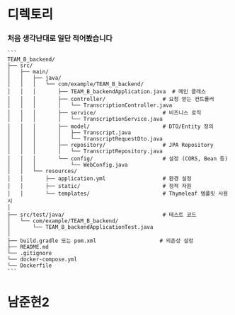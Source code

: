 # 디렉토리 #
### 처음 생각난대로 일단 적어봤습니다 ###

<pre><code>```
TEAM_B_backend/
├── src/
│   ├── main/
│   │   ├── java/
│   │   │   └── com/example/TEAM_B_backend/
│   │   │       ├── TEAM_B_backendApplication.java  # 메인 클래스
│   │   │       ├── controller/                  # 요청 받는 컨트롤러
│   │   │       │   └── TranscriptionController.java
│   │   │       ├── service/                     # 비즈니스 로직
│   │   │       │   └── TranscriptionService.java
│   │   │       ├── model/                       # DTO/Entity 정의
│   │   │       │   ├── Transcript.java
│   │   │       │   └── TranscriptRequestDto.java
│   │   │       ├── repository/                  # JPA Repository
│   │   │       │   └── TranscriptRepository.java
│   │   │       └── config/                      # 설정 (CORS, Bean 등)
│   │   │           └── WebConfig.java
│   │   └── resources/
│   │       ├── application.yml                  # 환경 설정
│   │       ├── static/                          # 정적 자원
│   │       └── templates/                       # Thymeleaf 템플릿 사용 시
│
├── src/test/java/                               # 테스트 코드
│   └── com/example/TEAM_B_backend/
│       └── TEAM_B_backendApplicationTest.java
│
├── build.gradle 또는 pom.xml                    # 의존성 설정
├── README.md
└── .gitignore
└── docker-compose.yml
└── Dockerfile
```</code></pre>

# 남준현2